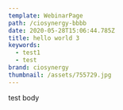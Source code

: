 ```yaml
---
template: WebinarPage
path: /ciosynergy-bbbb
date: 2020-05-28T15:06:44.785Z
title: hello world 3
keywords:
  - test1
  - test
brand: ciosynergy
thumbnail: /assets/755729.jpg
---
```

test body